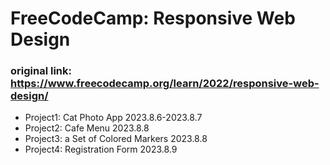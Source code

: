 # FreeCodeCamp: Responsive Web Design

### original link: https://www.freecodecamp.org/learn/2022/responsive-web-design/

- Project1: Cat Photo App 2023.8.6-2023.8.7
- Project2: Cafe Menu 2023.8.8
- Project3: a Set of Colored Markers 2023.8.8
- Project4: Registration Form 2023.8.9